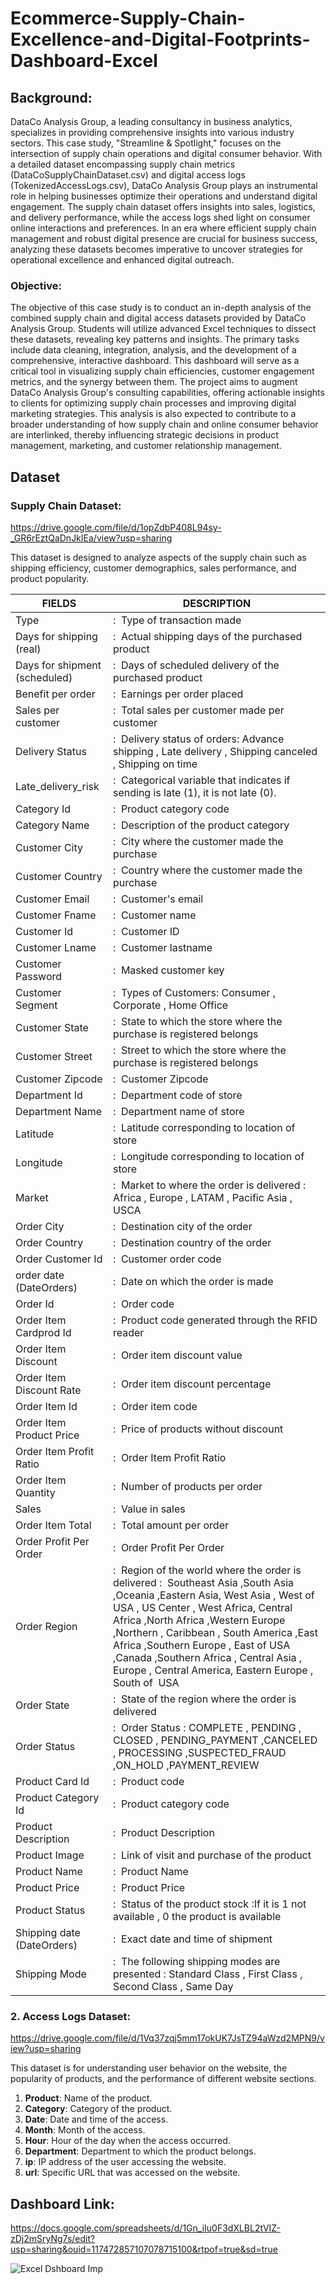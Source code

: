 # Ecommerce-Supply-Chain-Excellence-and-Digital-Footprints-Dashboard-Excel
## Background:
DataCo Analysis Group, a leading consultancy in business analytics, specializes in providing comprehensive insights into various industry sectors. This case study, "Streamline & Spotlight," focuses on the intersection of supply chain operations and digital consumer behavior. With a detailed dataset encompassing supply chain metrics (DataCoSupplyChainDataset.csv) and digital access logs (TokenizedAccessLogs.csv), DataCo Analysis Group plays an instrumental role in helping businesses optimize their operations and understand digital engagement. The supply chain dataset offers insights into sales, logistics, and delivery performance, while the access logs shed light on consumer online interactions and preferences. In an era where efficient supply chain management and robust digital presence are crucial for business success, analyzing these datasets becomes imperative to uncover strategies for operational excellence and enhanced digital outreach.

### **Objective:**

The objective of this case study is to conduct an in-depth analysis of the combined supply chain and digital access datasets provided by DataCo Analysis Group. Students will utilize advanced Excel techniques to dissect these datasets, revealing key patterns and insights. The primary tasks include data cleaning, integration, analysis, and the development of a comprehensive, interactive dashboard. This dashboard will serve as a critical tool in visualizing supply chain efficiencies, customer engagement metrics, and the synergy between them. The project aims to augment DataCo Analysis Group's consulting capabilities, offering actionable insights to clients for optimizing supply chain processes and improving digital marketing strategies. This analysis is also expected to contribute to a broader understanding of how supply chain and online consumer behavior are interlinked, thereby influencing strategic decisions in product management, marketing, and customer relationship management.

## Dataset
### Supply Chain Dataset:

https://drive.google.com/file/d/1opZdbP408L94sy-_GR6rEztQaDnJkIEa/view?usp=sharing

This dataset is designed to analyze aspects of the supply chain such as shipping efficiency, customer demographics, sales performance, and product popularity.

| FIELDS | DESCRIPTION |
| --- | --- |
| Type | :  Type of transaction made |
| Days for shipping (real) | :  Actual shipping days of the purchased product |
| Days for shipment (scheduled) | :  Days of scheduled delivery of the purchased product |
| Benefit per order | :  Earnings per order placed |
| Sales per customer | :  Total sales per customer made per customer |
| Delivery Status | :  Delivery status of orders: Advance shipping , Late delivery , Shipping canceled , Shipping on time |
| Late_delivery_risk | :  Categorical variable that indicates if sending is late (1), it is not late (0). |
| Category Id | :  Product category code |
| Category Name | :  Description of the product category |
| Customer City | :  City where the customer made the purchase |
| Customer Country | :  Country where the customer made the purchase |
| Customer Email | :  Customer's email |
| Customer Fname | :  Customer name |
| Customer Id | :  Customer ID |
| Customer Lname | :  Customer lastname |
| Customer Password | :  Masked customer key |
| Customer Segment | :  Types of Customers: Consumer , Corporate , Home Office |
| Customer State | :  State to which the store where the purchase is registered belongs |
| Customer Street | :  Street to which the store where the purchase is registered belongs |
| Customer Zipcode | :  Customer Zipcode |
| Department Id | :  Department code of store |
| Department Name | :  Department name of store |
| Latitude | :  Latitude corresponding to location of store |
| Longitude | :  Longitude corresponding to location of store |
| Market | :  Market to where the order is delivered : Africa , Europe , LATAM , Pacific Asia , USCA |
| Order City | :  Destination city of the order |
| Order Country | :  Destination country of the order |
| Order Customer Id | :  Customer order code |
| order date (DateOrders) | :  Date on which the order is made |
| Order Id | :  Order code |
| Order Item Cardprod Id | :  Product code generated through the RFID reader |
| Order Item Discount | :  Order item discount value |
| Order Item Discount Rate | :  Order item discount percentage |
| Order Item Id | :  Order item code |
| Order Item Product Price | :  Price of products without discount |
| Order Item Profit Ratio | :  Order Item Profit Ratio |
| Order Item Quantity | :  Number of products per order |
| Sales | :  Value in sales |
| Order Item Total | :  Total amount per order |
| Order Profit Per Order | :  Order Profit Per Order |
| Order Region | :  Region of the world where the order is delivered :  Southeast Asia ,South Asia ,Oceania ,Eastern Asia, West Asia , West of USA , US Center , West Africa, Central Africa ,North Africa ,Western Europe ,Northern , Caribbean , South America ,East Africa ,Southern Europe , East of USA ,Canada ,Southern Africa , Central Asia ,  Europe , Central America, Eastern Europe , South of  USA |
| Order State | :  State of the region where the order is delivered |
| Order Status | :  Order Status : COMPLETE , PENDING , CLOSED , PENDING_PAYMENT ,CANCELED , PROCESSING ,SUSPECTED_FRAUD ,ON_HOLD ,PAYMENT_REVIEW |
| Product Card Id | :  Product code |
| Product Category Id | :  Product category code |
| Product Description | :  Product Description |
| Product Image | :  Link of visit and purchase of the product |
| Product Name | :  Product Name |
| Product Price | :  Product Price |
| Product Status | :  Status of the product stock :If it is 1 not available , 0 the product is available |
| Shipping date (DateOrders) | :  Exact date and time of shipment |
| Shipping Mode | :  The following shipping modes are presented : Standard Class , First Class , Second Class , Same Day |


### 2.  Access Logs Dataset:

https://drive.google.com/file/d/1Vq37zqj5mm17okUK7JsTZ94aWzd2MPN9/view?usp=sharing

This dataset is for understanding user behavior on the website, the popularity of products, and the performance of different website sections.

1. **Product**: Name of the product.
2. **Category**: Category of the product.
3. **Date**: Date and time of the access.
4. **Month**: Month of the access.
5. **Hour**: Hour of the day when the access occurred.
6. **Department**: Department to which the product belongs.
7. **ip**: IP address of the user accessing the website.
8. **url**: Specific URL that was accessed on the website.

## Dashboard Link:

https://docs.google.com/spreadsheets/d/1Gn_iIu0F3dXLBL2tVIZ-zDj2mSryNg7s/edit?usp=sharing&ouid=117472857107078715100&rtpof=true&sd=true 

![Excel Dshboard Imp](https://github.com/Atharva070799/-Ecommerce-Supply-Chain-Excellence-and-Digital-Footprints-Dashboard-Excel/assets/130131832/50dc0f46-33b8-4732-a800-d3fe6cf5ca23)
